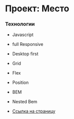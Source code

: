 # Проект: Место

### Технологии

* Javascript
* full Responsive
* Desktop first
* Grid
* Flex
* Position
* BEM
* Nested Bem


* [Ссылка на страницу](https://dimitry-prog.github.io/mesto/)


